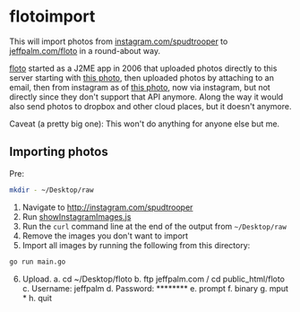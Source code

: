 # flotoimport

This will import photos from [instagram.com/spudtrooper](http://instagram.com/spudtrooper) to [jeffpalm.com/floto](http://jeffpalm.com/floto) in a round-about way.

[floto](http://jeffpalm.com/floto) started as a J2ME app in 2006 that uploaded photos directly to this server starting with [this photo](https://jeffpalm.com/floto/20060602141910.jpg), then uploaded photos by attaching to an email, then from instagram as of [this photo](https://jeffpalm.com/floto/20131226024955.jpg), now via instagram, but not directly since they don't support that API anymore. Along the way it would also send photos to dropbox and other cloud places, but it doesn't anymore.

Caveat (a pretty big one): This won't do anything for anyone else but me.

## Importing photos

Pre:

```bash
mkdir - ~/Desktop/raw
```

1. Navigate to http://instagram.com/spudtrooper
2. Run [showInstagramImages.js](showInstagramImages.js)
3. Run the `curl` command line at the end of the output from `~/Desktop/raw`
4. Remove the images you don't want to import
5. Import all images by running the following from this directory:

```bash
go run main.go
```

6. Upload.
  a. cd ~/Desktop/floto
  b. ftp jeffpalm.com / cd public_html/floto
  c. Username: jeffpalm
  d. Password: ********
  e. prompt
  f. binary
  g. mput *
  h. quit
	   
